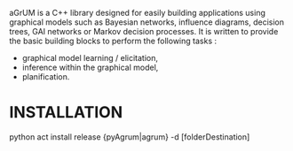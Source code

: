 aGrUM is a C++ library designed for easily building applications using graphical models such as Bayesian networks, influence diagrams, decision trees, GAI networks or Markov decision processes. It is written to provide the basic building blocks to perform the following tasks :

* graphical model learning / elicitation,
* inference within the graphical model,
* planification.

INSTALLATION
============
  python act install release {pyAgrum|agrum} -d [folderDestination]


